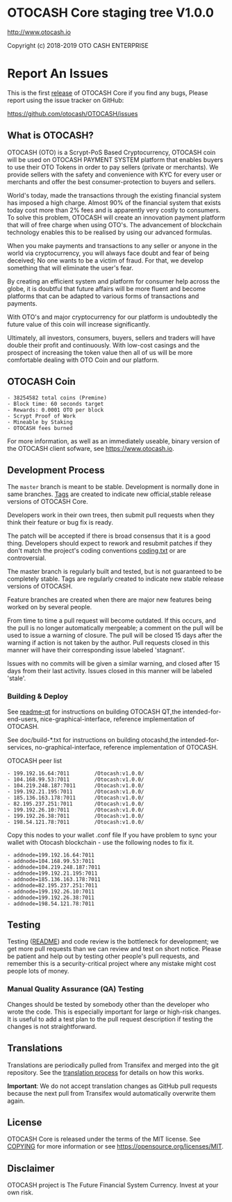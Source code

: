 OTOCASH Core staging tree V1.0.0 
================================

http://www.otocash.io

Copyright (c) 2018-2019 OTO CASH ENTERPRISE

Report An Issues 
================

This is the first [release](https://github.com/otocash/OTOCASH/releases) of OTOCASH Core if you find any bugs, Please report using the issue tracker on GitHub:

https://github.com/otocash/OTOCASH/issues

What is OTOCASH?
----------------

OTOCASH (OTO) is a Scrypt-PoS Based Cryptocurrency, OTOCASH coin will be used on OTOCASH PAYMENT SYSTEM platform that enables buyers to use their OTO Tokens in order to pay sellers (private or merchants). We provide sellers with the safety and convenience with KYC for every user or merchants and offer the best consumer-protection to buyers and sellers.

World's today, made the transactions through the existing financial system has imposed a high charge. Almost 90% of the financial system that exists today cost more than 2% fees and is apparently very costly to consumers. To solve this problem, OTOCASH will create an innovation payment platform that will of free charge when using OTO's. The advancement of blockchain technology enables this to be realised by using our advanced formulas.

When you make payments and transactions to any seller or anyone in the world via cryptocurrency, you will always face doubt and fear of being deceived; No one wants to be a victim of fraud. For that, we develop something that will eliminate the user's fear.

By creating an efficient system and platform for consumer help across the globe, it is doubtful that future affairs will be more fluent and become platforms that can be adapted to various forms of transactions and payments.

With OTO's and major cryptocurrency for our platform is undoubtedly the future value of this coin will increase significantly.

Ultimately, all investors, consumers, buyers, sellers and traders will have double their profit and continuously. With low-cost casings and the prospect of increasing the token value then all of us will be more comfortable dealing with OTO Coin and our platform.


OTOCASH Coin
----------------
```
- 38254582 total coins (Premine)
- Block time: 60 seconds target
- Rewards: 0.0001 OTO per block
- Scrypt Proof of Work
- Mineable by Staking
- OTOCASH fees burned
```
For more information, as well as an immediately useable, binary version of
the OTOCASH client sofware, see https://www.otocash.io.


Development Process
-------------------

The `master` branch is meant to be stable. Development is normally done in same branches. [Tags](https://github.com/otocash/OTOCASH/tags) are created to indicate new official,stable release versions of OTOCASH Core.

Developers work in their own trees, then submit pull requests when they think their feature or bug fix is ready.

The patch will be accepted if there is broad consensus that it is a good thing.  Developers should expect to rework and resubmit patches if they don't match the project's coding conventions [coding.txt](/doc/coding.txt) or are controversial.

The master branch is regularly built and tested, but is not guaranteed to be completely stable. Tags are regularly created to indicate new stable release versions of OTOCASH.

Feature branches are created when there are major new features being worked on by several people.

From time to time a pull request will become outdated. If this occurs, and the pull is no longer automatically mergeable; a comment on the pull will be used to issue a warning of closure. The pull will be closed 15 days after the warning if action is not taken by the author. Pull requests closed in this manner will have their corresponding issue labeled 'stagnant'.

Issues with no commits will be given a similar warning, and closed after 15 days from their last activity. Issues closed in this manner will be labeled 'stale'.


### Building & Deploy

See  [readme-qt](/doc/readme-qt.rst) for instructions on building OTOCASH QT,the intended-for-end-users, nice-graphical-interface, reference implementation of OTOCASH.

See doc/build-*.txt for instructions on building otocashd,the intended-for-services, no-graphical-interface, reference
implementation of OTOCASH.


OTOCASH peer list

```
- 199.192.16.64:7011	    /Otocash:v1.0.0/	
- 104.168.99.53:7011	    /Otocash:v1.0.0/	
- 104.219.248.187:7011      /Otocash:v1.0.0/	
- 199.192.21.195:7011	    /Otocash:v1.0.0/	
- 185.136.163.178:7011      /Otocash:v1.0.0/	
- 82.195.237.251:7011	    /Otocash:v1.0.0/	
- 199.192.26.10:7011	    /Otocash:v1.0.0/	
- 199.192.26.38:7011	    /Otocash:v1.0.0/	
- 198.54.121.78:7011	    /Otocash:v1.0.0/	
```

Copy this nodes to your wallet .conf file
If you have problem to sync your wallet with Otocash blockchain - use the following nodes to fix it.

```
- addnode=199.192.16.64:7011
- addnode=104.168.99.53:7011
- addnode=104.219.248.187:7011
- addnode=199.192.21.195:7011
- addnode=185.136.163.178:7011
- addnode=82.195.237.251:7011
- addnode=199.192.26.10:7011
- addnode=199.192.26.38:7011
- addnode=198.54.121.78:7011
```


Testing
-------

Testing ([README](/src/test/README)) and code review is the bottleneck for development; we get more pull
requests than we can review and test on short notice. Please be patient and help out by testing
other people's pull requests, and remember this is a security-critical project where any mistake might cost people
lots of money.


### Manual Quality Assurance (QA) Testing

Changes should be tested by somebody other than the developer who wrote the
code. This is especially important for large or high-risk changes. It is useful
to add a test plan to the pull request description if testing the changes is
not straightforward.

Translations
------------

Translations are periodically pulled from Transifex and merged into the git repository. See the
[translation process](doc/translation_process.md) for details on how this works.

**Important**: We do not accept translation changes as GitHub pull requests because the next
pull from Transifex would automatically overwrite them again.

License
-------

OTOCASH Core is released under the terms of the MIT license. See [COPYING](COPYING) for more
information or see https://opensource.org/licenses/MIT.

Disclaimer
-------------------

OTOCASH project is The Future Financial System Currency.
Invest at your own risk.


